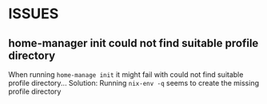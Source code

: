 # ISSUES
## home-manager init could not find suitable profile directory
When running `home-manage init` it might fail with could not find suitable profile directory...
Solution: Running `nix-env -q` seems to create the missing profile directory
